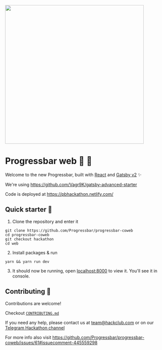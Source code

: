 <img src="https://github.com/Progressbar/presskit/blob/master/logo_v1.5/progressbar_logo_black_transparent_bg.svg" width="450">

# Progressbar web 🥖 🦄

Welcome to the new Progressbar, built with [React](https://reactjs.org/) and [Gatsby v2](https://www.gatsbyjs.org/) ✨

We're using https://github.com/Vagr9K/gatsby-advanced-starter

Code is deployed at https://pbhackathon.netlify.com/

## Quick starter 💉

1. Clone the repository and enter it
```
git clone https://github.com/Progressbar/progressbar-coweb
cd progressbar-coweb
git checkout hackathon
cd web
```
2. Install packages & run
```
yarn && yarn run dev
```
3. It should now be running, open [localhost:8000](http://localhost:8000) to view it. You'll see it in console.

## Contributing 🧚‍

Contributions are welcome!

Checkout [`CONTRIBUTING.md`](CONTRIBUTING.md) 

If you need any help, please contact us at team@hackclub.com or on our [Telegram Hackathon channel](https://t.me/joinchat/Bv6P6xDBFDYdEEyhjpInxQ)

For more info also visit https://github.com/Progressbar/progressbar-coweb/issues/61#issuecomment-445559298